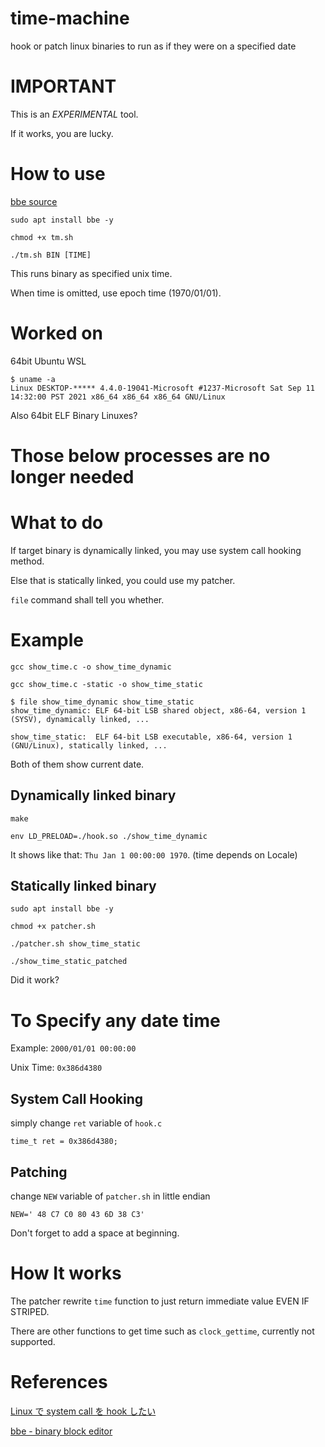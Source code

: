 # time-machine
hook or patch linux binaries to run as if they were on a specified date

# IMPORTANT

This is an _EXPERIMENTAL_ tool.

If it works, you are lucky.

# How to use

[bbe source](https://sourceforge.net/projects/bbe-/files/)

`sudo apt install bbe -y`

`chmod +x tm.sh`

`./tm.sh BIN [TIME]`

This runs binary as specified unix time.

When time is omitted, use epoch time (1970/01/01).

# Worked on

64bit Ubuntu WSL

```
$ uname -a
Linux DESKTOP-***** 4.4.0-19041-Microsoft #1237-Microsoft Sat Sep 11 14:32:00 PST 2021 x86_64 x86_64 x86_64 GNU/Linux
```

Also 64bit ELF Binary Linuxes?

# Those below processes are no longer needed

# What to do

If target binary is dynamically linked, you may use system call hooking method.

Else that is statically linked, you could use my patcher.

`file` command shall tell you whether.

# Example

`gcc show_time.c -o show_time_dynamic`

`gcc show_time.c -static -o show_time_static`

```
$ file show_time_dynamic show_time_static
show_time_dynamic: ELF 64-bit LSB shared object, x86-64, version 1 (SYSV), dynamically linked, ...

show_time_static:  ELF 64-bit LSB executable, x86-64, version 1 (GNU/Linux), statically linked, ...
```

Both of them show current date.

## Dynamically linked binary

`make`

`env LD_PRELOAD=./hook.so ./show_time_dynamic`

It shows like that: `Thu Jan 1 00:00:00 1970`. (time depends on Locale)

## Statically linked binary

`sudo apt install bbe -y`

`chmod +x patcher.sh`

`./patcher.sh show_time_static`

`./show_time_static_patched`

Did it work?

# To Specify any date time

Example: `2000/01/01 00:00:00`

Unix Time: `0x386d4380`

## System Call Hooking

simply change `ret` variable of `hook.c`

`time_t ret = 0x386d4380;`

## Patching

change `NEW` variable of `patcher.sh` in little endian

`NEW=' 48 C7 C0 80 43 6D 38 C3'`

Don't forget to add a space at beginning.

# How It works

The patcher rewrite `time` function to just return immediate value EVEN IF STRIPED.

There are other functions to get time such as `clock_gettime`, currently not supported.

# References

[Linux で system call を hook したい](https://qiita.com/thatsdone/items/23cba711af84c5b916ec)

[bbe - binary block editor](http://bbe-.sourceforge.net/bbe.html)
